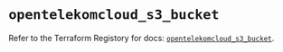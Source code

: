 # `opentelekomcloud_s3_bucket`

Refer to the Terraform Registory for docs: [`opentelekomcloud_s3_bucket`](https://registry.terraform.io/providers/opentelekomcloud/opentelekomcloud/1.35.2/docs/resources/s3_bucket).
